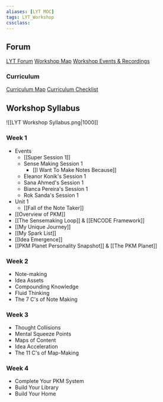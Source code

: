 ```yaml
---
aliases: [LYT MOC]
tags: LYT_Workshop 
cssclass:
---
```


## Forum
[LYT Forum](https://forum.linkingyourthinking.com/)
[Workshop Map](https://forum.linkingyourthinking.com/t/workshop-map/8574)
[Workshop Events & Recordings](https://forum.linkingyourthinking.com/t/workshop-8-events-recordings-moc/7491)  
### Curriculum
[Curriculum Map](https://forum.linkingyourthinking.com/t/curriculum-map/7983)
[Curriculum Checklist](https://forum.linkingyourthinking.com/t/curriculum-checklist/7982)



## Workshop Syllabus

![[LYT Workshop Syllabus.png|1000]]

### Week 1
- Events
	- [[Super Session 1]]
	- Sense Making Session 1    
		- [[I Want To Make Notes Because]]
	- Eleanor Konik's Session 1
	- Sana Ahmed's Session 1
	- Bianca Pereira's Session 1
	- Rok Sanda's Session 1
- Unit 1
	- [[Fall of the Note Taker]]
- [[Overview of PKM]]
- [[The Sensemaking Loop]] & [[ENCODE Framework]]
- [[My Unique Journey]]
- [[My Spark List]]
- [[Idea Emergence]]
- [[PKM Planet Personality Snapshot]] & [[The PKM Planet]]

### Week 2
- Note-making
- Idea Assets
- Compounding Knowledge
- Fluid Thinking
- The 7 C's of Note Making

### Week 3
- Thought Collisions
- Mental Squeeze Points
- Maps of Content
- Idea Acceleration
- The 11 C's of Map-Making

### Week 4
- Complete Your PKM System
- Build Your Library
- Build Your Home